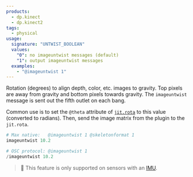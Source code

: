 ```yaml
---
products:
  - dp.kinect
  - dp.kinect2
tags:
  - physical
usage:
  signature: "UNTWIST_BOOLEAN"
  values:
    "0": no imageuntwist messages (default)
    "1": output imageuntwist messages
  examples:
    - "@imageuntwist 1"
---
```


Rotation (degrees) to align depth, color, etc. images to gravity.
Top pixels are away from gravity and bottom pixels towards gravity.
The `imageuntwist` message is sent out the fifth outlet on each bang.

Common use is to set the `@theta` attribute of
[`jit.rota`](https://docs.cycling74.com/max7/refpages/jit.rota) to this
value (converted to radians). Then, send the image matrix from the plugin
to the `jit.rota`.

```python
# Max native:   @imageuntwist 1 @skeletonformat 1
imageuntwist 10.2

# OSC protocol: @imageuntwist 1
/imageuntwist 10.2
```

> 📝 This feature is only supported on sensors with an
> [IMU](https://en.wikipedia.org/wiki/Inertial_measurement_unit).
